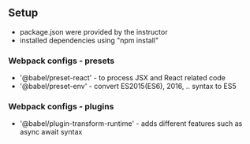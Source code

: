 ## Setup

- package.json were provided by the instructor
- installed dependencies using "npm install"

### Webpack configs - presets
- '@babel/preset-react' - to process JSX and React related code
- '@babel/preset-env' - convert ES2015(ES6), 2016, .. syntax to ES5

### Webpack configs - plugins
- '@babel/plugin-transform-runtime' - adds different features such as async await syntax